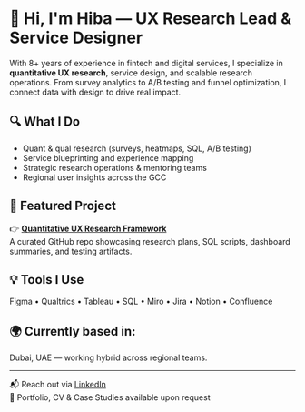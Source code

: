 # 👋 Hi, I'm Hiba — UX Research Lead & Service Designer

With 8+ years of experience in fintech and digital services, I specialize in **quantitative UX research**, service design, and scalable research operations. From survey analytics to A/B testing and funnel optimization, I connect data with design to drive real impact.

## 🔍 What I Do
- Quant & qual research (surveys, heatmaps, SQL, A/B testing)
- Service blueprinting and experience mapping
- Strategic research operations & mentoring teams
- Regional user insights across the GCC

## 📂 Featured Project

👉 **[Quantitative UX Research Framework](https://github.com/hibs-rageh/quant-ux-research-framework)**  
A curated GitHub repo showcasing research plans, SQL scripts, dashboard summaries, and testing artifacts.

## 💡 Tools I Use
Figma • Qualtrics • Tableau • SQL • Miro • Jira • Notion • Confluence

## 🌍 Currently based in:  
Dubai, UAE — working hybrid across regional teams.

---

📬 Reach out via [LinkedIn](https://www.linkedin.com/in/hiba-saleh/)  
📁 Portfolio, CV & Case Studies available upon request

